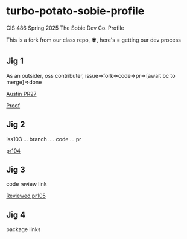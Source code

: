 # turbo-potato-sobie-profile
CIS 486 Spring 2025 The Sobie Dev Co. Profile

This is a fork from our class repo, 🪣, here's <dev jig> = getting our dev process


## Jig 1
As an outsider, oss contributer, issue=>fork=>code=>pr=>[await bc to merge]=>done

[Austin PR27](https://github.com/barrycumbie/turbo-potato-sobie-profile/pull/27)

[Proof](https://github.com/barrycumbie/turbo-potato-sobie-profile/blob/main/docs/Austin.html)

## Jig 2
iss103 ... branch .... code ... pr

[pr104](https://github.com/barrycumbie/turbo-potato-sobie-profile/pull/104)


## Jig 3
code review link 

[Reviewed pr105](https://github.com/barrycumbie/turbo-potato-sobie-profile/pull/105#pullrequestreview-2642623440)

## Jig 4
package links

